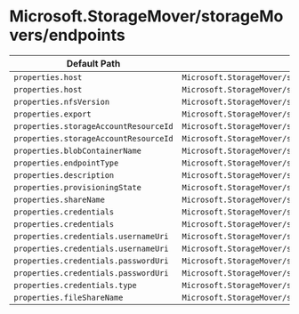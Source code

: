 # Microsoft.StorageMover/storageMovers/endpoints

| Default Path | Alias |
|---|---|
| `properties.host` | `Microsoft.StorageMover/storageMovers/endpoints/NfsMount.host` |
| `properties.host` | `Microsoft.StorageMover/storageMovers/endpoints/SmbMount.host` |
| `properties.nfsVersion` | `Microsoft.StorageMover/storageMovers/endpoints/NfsMount.nfsVersion` |
| `properties.export` | `Microsoft.StorageMover/storageMovers/endpoints/NfsMount.export` |
| `properties.storageAccountResourceId` | `Microsoft.StorageMover/storageMovers/endpoints/AzureStorageBlobContainer.storageAccountResourceId` |
| `properties.storageAccountResourceId` | `Microsoft.StorageMover/storageMovers/endpoints/AzureStorageSmbFileShare.storageAccountResourceId` |
| `properties.blobContainerName` | `Microsoft.StorageMover/storageMovers/endpoints/AzureStorageBlobContainer.blobContainerName` |
| `properties.endpointType` | `Microsoft.StorageMover/storageMovers/endpoints/endpointType` |
| `properties.description` | `Microsoft.StorageMover/storageMovers/endpoints/description` |
| `properties.provisioningState` | `Microsoft.StorageMover/storageMovers/endpoints/provisioningState` |
| `properties.shareName` | `Microsoft.StorageMover/storageMovers/endpoints/SmbMount.shareName` |
| `properties.credentials` | `Microsoft.StorageMover/storageMovers/endpoints/SmbMount.credentials.AzureKeyVaultSmb` |
| `properties.credentials` | `Microsoft.StorageMover/storageMovers/endpoints/SmbMount.credentials` |
| `properties.credentials.usernameUri` | `Microsoft.StorageMover/storageMovers/endpoints/SmbMount.credentials.AzureKeyVaultSmb.usernameUri` |
| `properties.credentials.usernameUri` | `Microsoft.StorageMover/storageMovers/endpoints/SmbMount.credentials.usernameUri` |
| `properties.credentials.passwordUri` | `Microsoft.StorageMover/storageMovers/endpoints/SmbMount.credentials.AzureKeyVaultSmb.passwordUri` |
| `properties.credentials.passwordUri` | `Microsoft.StorageMover/storageMovers/endpoints/SmbMount.credentials.passwordUri` |
| `properties.credentials.type` | `Microsoft.StorageMover/storageMovers/endpoints/SmbMount.credentials.type` |
| `properties.fileShareName` | `Microsoft.StorageMover/storageMovers/endpoints/AzureStorageSmbFileShare.fileShareName` |

